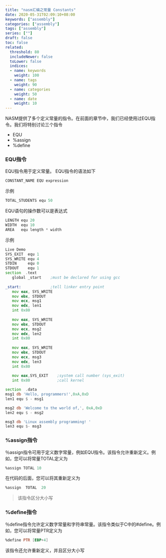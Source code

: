 ```yaml
---
title: "nasm汇编之常量 Constants"
date: 2020-05-31T02:09:10+08:00
keywords: ["assembly"]
categories: ["assembly"]
tags: ["assembly"]
series: [""]
draft: false
toc: false
related:
  threshold: 80
  includeNewer: false
  toLower: false
  indices:
  - name: keywords
    weight: 100
  - name: tags
    weight: 90
  - name: categories
    weight: 50
  - name: date
    weight: 10
---
```


NASM提供了多个定义常量的指令。在前面的章节中，我们已经使用过EQU指令。我们将特别讨论三个指令

- EQU
- %assign
- %define

### EQU指令
EQU指令用于定义常量。 EQU指令的语法如下
```asm
CONSTANT_NAME EQU expression
```
示例
```asm
TOTAL_STUDENTS equ 50
```
EQU语句的操作数可以是表达式

```asm
LENGTH equ 20
WIDTH  equ 10
AREA   equ length * width
```

示例
```asm
Live Demo
SYS_EXIT  equ 1
SYS_WRITE equ 4
STDIN     equ 0
STDOUT    equ 1
section	 .text
   global _start    ;must be declared for using gcc
	
_start:             ;tell linker entry point
   mov eax, SYS_WRITE         
   mov ebx, STDOUT         
   mov ecx, msg1         
   mov edx, len1 
   int 0x80                
	
   mov eax, SYS_WRITE         
   mov ebx, STDOUT         
   mov ecx, msg2         
   mov edx, len2 
   int 0x80 
	
   mov eax, SYS_WRITE         
   mov ebx, STDOUT         
   mov ecx, msg3         
   mov edx, len3 
   int 0x80
   
   mov eax,SYS_EXIT    ;system call number (sys_exit)
   int 0x80            ;call kernel

section	 .data
msg1 db	'Hello, programmers!',0xA,0xD 	
len1 equ $ - msg1			

msg2 db 'Welcome to the world of,', 0xA,0xD 
len2 equ $ - msg2 

msg3 db 'Linux assembly programming! '
len3 equ $- msg3
```

### %assign指令
％assign指令可用于定义数字常量，例如EQU指令。该指令允许重新定义。例如，您可以将常量TOTAL定义为
```asm
%assign TOTAL 10
```
在代码的后面，您可以将其重新定义为
```asm
%assign  TOTAL  20
```
> 该指令区分大小写


### %define指令
％define指令允许定义数字常量和字符串常量。该指令类似于C中的#define。例如，您可以将常量PTR定义为
```asm
%define PTR [EBP+4]
```
该指令还允许重新定义，并且区分大小写








